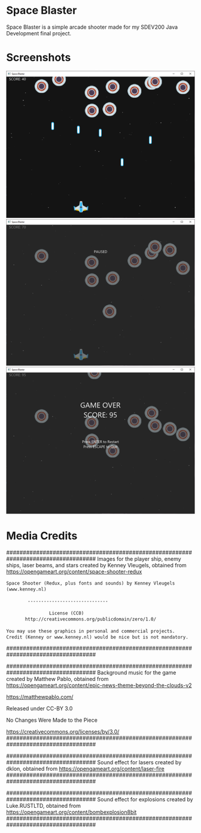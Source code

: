 # Space Blaster
Space Blaster is a simple arcade shooter made for my SDEV200 Java Development final project.

# Screenshots
![Gameplay](/SpaceBlaster_Screen1.PNG?raw=true "Gameplay")
![Pause Screen](/SpaceBlaster_Screen2.PNG?raw=true "Pause Screen")
![Game Over](/SpaceBlaster_Screen3.PNG?raw=true "Game Over")

# Media Credits

###################################################################################
Images for the player ship, enemy ships, laser beams, and stars created by
Kenney Vleugels, obtained from https://opengameart.org/content/space-shooter-redux

	Space Shooter (Redux, plus fonts and sounds) by Kenney Vleugels (www.kenney.nl)

			------------------------------

			        License (CC0)
	       http://creativecommons.org/publicdomain/zero/1.0/

	You may use these graphics in personal and commercial projects.
	Credit (Kenney or www.kenney.nl) would be nice but is not mandatory.
###################################################################################



###################################################################################
Background music for the game created by Matthew Pablo, obtained from
https://opengameart.org/content/epic-news-theme-beyond-the-clouds-v2


https://matthewpablo.com/

Released under CC-BY 3.0

No Changes Were Made to the Piece

https://creativecommons.org/licenses/by/3.0/
###################################################################################



###################################################################################
Sound effect for lasers created by dklon, obtained from
https://opengameart.org/content/laser-fire
###################################################################################


###################################################################################
Sound effect for explosions created by Luke.RUSTLTD, obtained from
https://opengameart.org/content/bombexplosion8bit
###################################################################################
